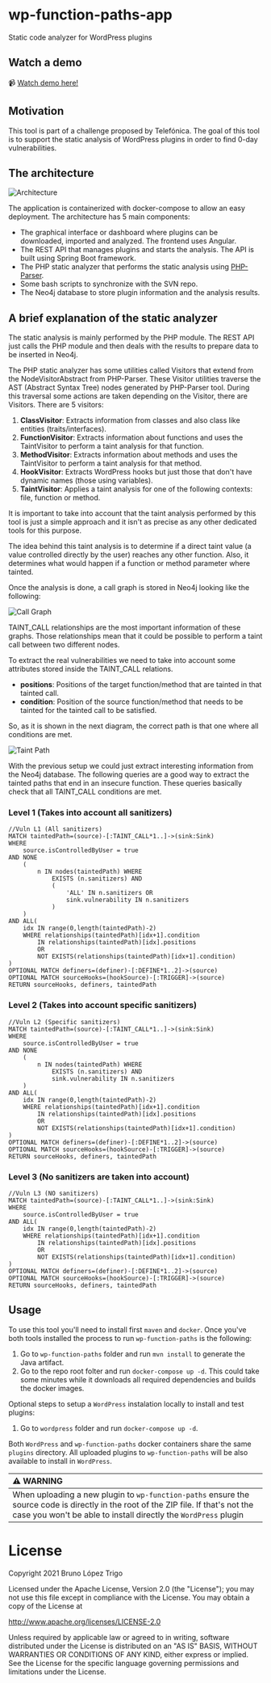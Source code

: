 # wp-function-paths-app
Static code analyzer for WordPress plugins

## Watch a demo

📹 [Watch demo here!](https://odysee.com/wp-function-paths-demo:a)

## Motivation

This tool is part of a challenge proposed by Telefónica. The goal of this tool is to
support the static analysis of WordPress plugins in order to find 0-day vulnerabilities.

## The architecture

![Architecture](architecture.png)

The application is containerized with docker-compose to allow an easy deployment.
The architecture has 5 main components:

  * The graphical interface or dashboard where plugins can be downloaded, imported and 
    analyzed. The frontend uses Angular.
  * The REST API that manages plugins and starts the analysis. The API is built using Spring Boot
    framework.
  * The PHP static analyzer that performs the static analysis using [PHP-Parser](https://github.com/nikic/PHP-Parser).
  * Some bash scripts to synchronize with the SVN repo.
  * The Neo4j database to store plugin information and the analysis results.

## A brief explanation of the static analyzer

The static analysis is mainly performed by the PHP module. The REST API just calls
the PHP module and then deals with the results to prepare data to be inserted in Neo4j.

The PHP static analyzer has some utilities called Visitors that extend from the NodeVisitorAbstract
from PHP-Parser. These Visitor utilities traverse the AST (Abstract Syntax Tree) nodes generated by
PHP-Parser tool. During this traversal some actions are taken depending on the Visitor, there are
Visitors. There are 5 visitors:

1.	**ClassVisitor**: Extracts information from classes and also class like entities (traits/interfaces).
2.	**FunctionVisitor**: Extracts information about functions and uses the TaintVisitor to perform a taint analysis 
      for that function.
3.	**MethodVisitor**: Extracts information about methods and uses the TaintVisitor to perform a taint analysis
      for that method.
4.	**HookVisitor**: Extracts WordPress hooks but just those that don't have dynamic names (those using variables).
5.	**TaintVisitor**: Applies a taint analysis for one of the following contexts: file, function or method.

It is important to take into account that the taint analysis performed by this tool is just a simple approach and
it isn't as precise as any other dedicated tools for this purpose.

The idea behind this taint analysis is to determine if a direct taint value (a value controlled directly by the user) 
reaches any other function. Also, it determines what would happen if a function or method parameter where tainted.

Once the analysis is done, a call graph is stored in Neo4j looking like the following:

![Call Graph](call-graph.png)

TAINT_CALL relationships are the most important information of these graphs. Those relationships
mean that it could be possible to perform a taint call between two different nodes.

To extract the real vulnerabilities we need to take into account some attributes stored inside the TAINT_CALL 
relations. 

* **positions**: Positions of the target function/method that are tainted in that tainted call. 
* **condition**: Position of the source function/method that needs to be tainted for the tainted call to be satisfied. 

So, as it is shown in the next diagram, the correct path is that one where all conditions are met.

![Taint Path](taint-path.png)

With the previous setup we could just extract interesting information from the Neo4j database. The following
queries are a good way to extract the tainted paths that end in an insecure function.
These queries basically check that all TAINT_CALL conditions are met.

### Level 1 (Takes into account all sanitizers)
```
//Vuln L1 (All sanitizers)
MATCH taintedPath=(source)-[:TAINT_CALL*1..]->(sink:Sink)
WHERE 
    source.isControlledByUser = true
AND NONE
    (
        n IN nodes(taintedPath) WHERE
            EXISTS (n.sanitizers) AND
            (
                'ALL' IN n.sanitizers OR
                sink.vulnerability IN n.sanitizers
            )
    )
AND ALL(
    idx IN range(0,length(taintedPath)-2)
    WHERE relationships(taintedPath)[idx+1].condition 
        IN relationships(taintedPath)[idx].positions
        OR
        NOT EXISTS(relationships(taintedPath)[idx+1].condition)
)
OPTIONAL MATCH definers=(definer)-[:DEFINE*1..2]->(source)
OPTIONAL MATCH sourceHooks=(hookSource)-[:TRIGGER]->(source)
RETURN sourceHooks, definers, taintedPath
```

### Level 2 (Takes into account specific sanitizers)
```
//Vuln L2 (Specific sanitizers)
MATCH taintedPath=(source)-[:TAINT_CALL*1..]->(sink:Sink)
WHERE 
    source.isControlledByUser = true
AND NONE
    (
        n IN nodes(taintedPath) WHERE
            EXISTS (n.sanitizers) AND
            sink.vulnerability IN n.sanitizers
    )
AND ALL(
    idx IN range(0,length(taintedPath)-2)
    WHERE relationships(taintedPath)[idx+1].condition 
        IN relationships(taintedPath)[idx].positions
        OR
        NOT EXISTS(relationships(taintedPath)[idx+1].condition)
)
OPTIONAL MATCH definers=(definer)-[:DEFINE*1..2]->(source)
OPTIONAL MATCH sourceHooks=(hookSource)-[:TRIGGER]->(source)
RETURN sourceHooks, definers, taintedPath
```


### Level 3 (No sanitizers are taken into account)
```
//Vuln L3 (NO sanitizers)
MATCH taintedPath=(source)-[:TAINT_CALL*1..]->(sink:Sink)
WHERE 
    source.isControlledByUser = true
AND ALL(
    idx IN range(0,length(taintedPath)-2)
    WHERE relationships(taintedPath)[idx+1].condition 
        IN relationships(taintedPath)[idx].positions
        OR
        NOT EXISTS(relationships(taintedPath)[idx+1].condition)
)
OPTIONAL MATCH definers=(definer)-[:DEFINE*1..2]->(source)
OPTIONAL MATCH sourceHooks=(hookSource)-[:TRIGGER]->(source)
RETURN sourceHooks, definers, taintedPath
```

## Usage

To use this tool you'll need to install first `maven` and `docker`. Once you've both tools installed the 
process to run `wp-function-paths` is the following:

1. Go to `wp-function-paths` folder and run `mvn install` to generate the Java artifact.
2. Go to the repo root folter and run `docker-compose up -d`. This could take some minutes while it 
downloads all required dependencies and builds the docker images.

Optional steps to setup a `WordPress` instalation locally to install and test plugins:
1. Go to `wordpress` folder and run `docker-compose up -d`.

Both `WordPress` and `wp-function-paths` docker containers share the same `plugins` directory. All
uploaded plugins to `wp-function-paths` will be also available to install in `WordPress`.

| :warning: WARNING          |
|:---------------------------|
| When uploading a new plugin to `wp-function-paths` ensure the source code is directly in the root of the ZIP file. If that's not the case you won't be able to install directly the `WordPress` plugin |

# License

Copyright 2021 Bruno López Trigo

Licensed under the Apache License, Version 2.0 (the "License");
you may not use this file except in compliance with the License.
You may obtain a copy of the License at

http://www.apache.org/licenses/LICENSE-2.0

Unless required by applicable law or agreed to in writing, software
distributed under the License is distributed on an "AS IS" BASIS,
WITHOUT WARRANTIES OR CONDITIONS OF ANY KIND, either express or implied.
See the License for the specific language governing permissions and
limitations under the License.
